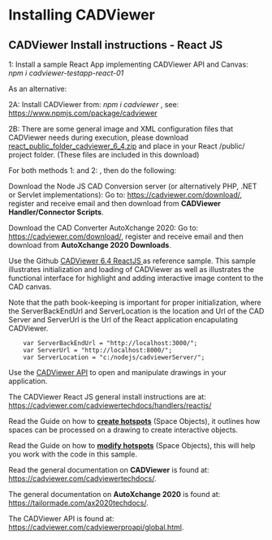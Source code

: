 # Installing CADViewer

## CADViewer Install instructions - React JS

1: Install a sample React App implementing CADViewer API and Canvas: *npm i cadviewer-testapp-react-01* 

As an alternative:

2A: Install CADViewer from: *npm i cadviewer* , see: https://www.npmjs.com/package/cadviewer

2B: There are some general image and XML configuration files that CADViewer needs during execution, please download [react_public_folder_cadviewer_6_4.zip](https://cadviewer.com/downloads/handlers/reactjs/react_public_folder_cadviewer_6_4.zip) and place in your React /public/ project folder. (These files are included in this download)   


For both methods 1: and 2: , then do the following:


Download the Node JS CAD Conversion server (or alternatively PHP, .NET or Servlet implementations):  Go to:  https://cadviewer.com/download/, register and receive email and then download from **CADViewer Handler/Connector Scripts**.

Download the CAD Converter AutoXchange 2020:  Go to: https://cadviewer.com/download/, register and receive email and then download from **AutoXchange 2020 Downloads**.

Use the Github [CADViewer 6.4 ReactJS ](https://github.com/CADViewer/CADViewer6.4_ReactJSDemo_v01) as reference sample. This sample illustrates initialization and loading of CADViewer as well as illustrates the functional interface for highlight and adding interactive image content to the CAD canvas. 

Note that the path book-keeping is important for proper initialization, where the ServerBackEndUrl and ServerLocation is the location and Url of the CAD Server and ServerUrl is the Url of the React application encapulating CADViewer. 


		var ServerBackEndUrl = "http://localhost:3000/";
		var ServerUrl = "http://localhost:8000/";
		var ServerLocation = "c:/nodejs/cadviewerServer/";


Use the [CADViewer API](https://cadviewer.com/cadviewerproapi/global.html) to open and manipulate drawings in your application. 

The CADViewer React JS general install instructions are at: https://cadviewer.com/cadviewertechdocs/handlers/reactjs/

Read the Guide on how to **[create hotspots](https://cadviewer.com/highlight/main/)** (Space Objects), it outlines how spaces can be processed on a drawing to create interactive objects. 

Read the Guide on how to **[modify hotspots](https://cadviewer.com/highlight2/main/)**  (Space Objects), this will help you work with the code in this sample. 

Read the general documentation on **CADViewer** is found at: https://cadviewer.com/cadviewertechdocs/.

The general documentation on **AutoXchange 2020** is found at: https://tailormade.com/ax2020techdocs/.

The CADViewer API is found at: https://cadviewer.com/cadviewerproapi/global.html.
